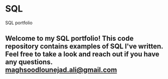 # SQL
SQL portfolio
## Welcome to my SQL portfolio! This code repository contains examples of SQL I've written. Feel free to take a look and reach out if you have any questions. maghsoodlounejad.ali@gmail.com
